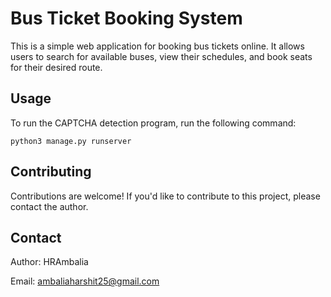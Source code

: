 # Bus Ticket Booking System

This is a simple web application for booking bus tickets online. It allows users to search for available buses, view their schedules, and book seats for their desired route.

## Usage

To run the CAPTCHA detection program, run the following command:

`python3 manage.py runserver`

## Contributing

Contributions are welcome! If you'd like to contribute to this project, please contact the author.

## Contact

Author: HRAmbalia

Email: ambaliaharshit25@gmail.com
